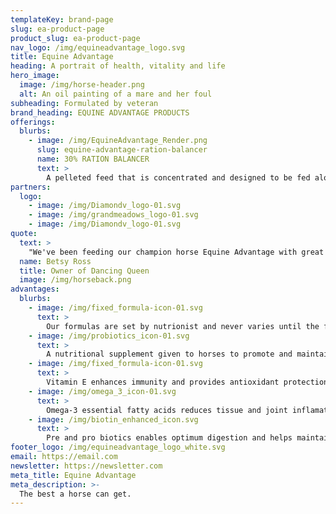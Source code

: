 ```yaml
---
templateKey: brand-page
slug: ea-product-page
product_slug: ea-product-page
nav_logo: /img/equineadvantage_logo.svg
title: Equine Advantage
heading: A portrait of health, vitality and life
hero_image:
  image: /img/horse-header.png
  alt: An oil painting of a mare and her foul
subheading: Formulated by veteran
brand_heading: EQUINE ADVANTAGE PRODUCTS
offerings:
  blurbs:
    - image: /img/EquineAdvantage_Render.png
      slug: equine-advantage-ration-balancer
      name: 30% RATION BALANCER
      text: >
        A pelleted feed that is concentrated and designed to be fed along with quality hay or pasture. Fortified with Grand Meadows supplement for optimum levels of vitamins and trace minerals. Contains high quality protein, essential amino acids and higher levels of both biotin and lysine.
partners:
  logo:
    - image: /img/Diamondv_logo-01.svg
    - image: /img/grandmeadows_logo-01.svg
    - image: /img/Diamondv_logo-01.svg
quote:
  text: >
    "We've been feeding our champion horse Equine Advantage with great results. She really enjoys the feed and the results have been undeniable."
  name: Betsy Ross
  title: Owner of Dancing Queen
  image: /img/horseback.png
advantages:
  blurbs:
    - image: /img/fixed_formula-icon-01.svg
      text: >
        Our formulas are set by nutrionist and never varies until the formula or ingredients are updated to meet requirements
    - image: /img/probiotics_icon-01.svg
      text: >
        A nutritional supplement given to horses to promote and maintain the growth of healthy hooves and coat
    - image: /img/fixed_formula-icon-01.svg
      text: >
        Vitamin E enhances immunity and provides antioxidant protection against tissue damage
    - image: /img/omega_3_icon-01.svg
      text: >
        Omega-3 essential fatty acids reduces tissue and joint inflamation, creates healthier digestive system, and stronger immune system
    - image: /img/biotin_enhanced_icon.svg
      text: >
        Pre and pro biotics enables optimum digestion and helps maintain intestinal health
footer_logo: /img/equineadvantage_logo_white.svg
email: https://email.com
newsletter: https://newsletter.com
meta_title: Equine Advantage
meta_description: >-
  The best a horse can get.
---
```

